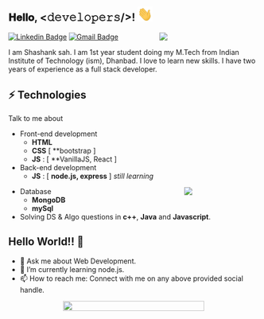 <h2> 𝐇𝐞𝐥𝐥𝐨, <𝚍𝚎𝚟𝚎𝚕𝚘𝚙𝚎𝚛𝚜/>! <img src="https://raw.githubusercontent.com/ABSphreak/ABSphreak/master/gifs/Hi.gif" width="30px"></h2>

<img align='right' src='https://netbramha.com/wp-content/uploads/2016/12/front-end-developers-openings-1.gif' width='200'>
 
[![Linkedin Badge](https://img.shields.io/badge/-ShashankSah-blue?style=flat-square&logo=Linkedin&logoColor=white&link=https://www.linkedin.com/in/sahshank01/)](https://www.linkedin.com/in/sahshank01/) 
[![Gmail Badge](https://img.shields.io/badge/-shashanksah143@gmail.com-A9A9A9?style=flat-square&logo=Gmail&logoColor=red&link=mailto:shashanksah143@gmail.com)](mailto:shashanksah143@gmail.com)
<br>

I am Shashank sah. I am 1st year student doing my M.Tech from Indian Institute of Technology (ism), Dhanbad. I love to learn new skills. I have two years of experience as a full stack developer.

## ⚡ Technologies
Talk to me about
- Front-end development
    - **HTML**
    - **CSS** [ **bootstrap ]
    - **JS** : [ **VanillaJS, React ]
- Back-end development
    - **JS** : [ **node.js, express** ] *still learning*
<img align='right' src='https://user-images.githubusercontent.com/5713670/87202985-820dcb80-c2b6-11ea-9f56-7ec461c497c3.gif' width='150'>

- Database
    - **MongoDB**
    - **mySql**
- Solving DS & Algo questions in **c++**, **Java** and **Javascript**.

## Hello World!! 👯
- 💬 Ask me about Web Development.
- 🌱 I’m currently learning node.js.
- 📫 How to reach me: Connect with me on any above provided social handle.

<!-- ![Vipul's github stats](https://github-readme-stats.vercel.app/api?username=sahshank01&hide=["issues"]&show_icons=true) -->
<p align="center">
<img src="https://github-readme-stats.vercel.app/api?username=sahshank01&&show_icons=true" width="75%" height="50%"/>
</p>
<!--
**sahshank01/sahshank01** is a ✨ _special_ ✨ repository because its `README.md` (this file) appears on your GitHub profile.

Here are some ideas to get you started:

- 🔭 I’m currently working on ...
- 👯 I’m looking to collaborate on ...
- 🤔 I’m looking for help with ...
-->
